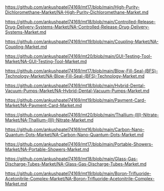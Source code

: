 <p><a href="https://github.com/ankushpatel74169/mt17/blob/main/High-Purity-Dichloromethane-Market/NA-High-Purity-Dichloromethane-Market.md">https://github.com/ankushpatel74169/mt17/blob/main/High-Purity-Dichloromethane-Market/NA-High-Purity-Dichloromethane-Market.md</a></p><p><a href="https://github.com/ankushpatel74169/mt18/blob/main/Controlled-Release-Drug-Delivery-Systems-Market/NA-Controlled-Release-Drug-Delivery-Systems-Market.md">https://github.com/ankushpatel74169/mt18/blob/main/Controlled-Release-Drug-Delivery-Systems-Market/NA-Controlled-Release-Drug-Delivery-Systems-Market.md</a></p><p><a href="https://github.com/ankushpatel74169/mt19/blob/main/Coupling-Market/NA-Coupling-Market.md">https://github.com/ankushpatel74169/mt19/blob/main/Coupling-Market/NA-Coupling-Market.md</a></p><p><a href="https://github.com/ankushpatel74169/mt20/blob/main/GUI-Testing-Tool-Market/NA-GUI-Testing-Tool-Market.md">https://github.com/ankushpatel74169/mt20/blob/main/GUI-Testing-Tool-Market/NA-GUI-Testing-Tool-Market.md</a></p><p><a href="https://github.com/ankushpatel74169/mt17/blob/main/Blow-Fill-Seal-(BFS)-Technology-Market/NA-Blow-Fill-Seal-(BFS)-Technology-Market.md">https://github.com/ankushpatel74169/mt17/blob/main/Blow-Fill-Seal-(BFS)-Technology-Market/NA-Blow-Fill-Seal-(BFS)-Technology-Market.md</a></p><p><a href="https://github.com/ankushpatel74169/mt18/blob/main/Hybrid-Dental-Vacuum-Pumps-Market/NA-Hybrid-Dental-Vacuum-Pumps-Market.md">https://github.com/ankushpatel74169/mt18/blob/main/Hybrid-Dental-Vacuum-Pumps-Market/NA-Hybrid-Dental-Vacuum-Pumps-Market.md</a></p><p><a href="https://github.com/ankushpatel74169/mt19/blob/main/Payment-Card-Market/NA-Payment-Card-Market.md">https://github.com/ankushpatel74169/mt19/blob/main/Payment-Card-Market/NA-Payment-Card-Market.md</a></p><p><a href="https://github.com/ankushpatel74169/mt20/blob/main/Thallium-(III)-Nitrate-Market/NA-Thallium-(III)-Nitrate-Market.md">https://github.com/ankushpatel74169/mt20/blob/main/Thallium-(III)-Nitrate-Market/NA-Thallium-(III)-Nitrate-Market.md</a></p><p><a href="https://github.com/ankushpatel74169/mt16/blob/main/Carbon-Nano-Quantum-Dots-Market/NA-Carbon-Nano-Quantum-Dots-Market.md">https://github.com/ankushpatel74169/mt16/blob/main/Carbon-Nano-Quantum-Dots-Market/NA-Carbon-Nano-Quantum-Dots-Market.md</a></p><p><a href="https://github.com/ankushpatel74169/mt17/blob/main/Portable-Showers-Market/NA-Portable-Showers-Market.md">https://github.com/ankushpatel74169/mt17/blob/main/Portable-Showers-Market/NA-Portable-Showers-Market.md</a></p><p><a href="https://github.com/ankushpatel74169/mt18/blob/main/Glass-Gas-Discharge-Tubes-Market/NA-Glass-Gas-Discharge-Tubes-Market.md">https://github.com/ankushpatel74169/mt18/blob/main/Glass-Gas-Discharge-Tubes-Market/NA-Glass-Gas-Discharge-Tubes-Market.md</a></p><p><a href="https://github.com/ankushpatel74169/mt19/blob/main/Boron-Trifluoride-Acetonitrile-Complex-Market/NA-Boron-Trifluoride-Acetonitrile-Complex-Market.md">https://github.com/ankushpatel74169/mt19/blob/main/Boron-Trifluoride-Acetonitrile-Complex-Market/NA-Boron-Trifluoride-Acetonitrile-Complex-Market.md</a></p>

